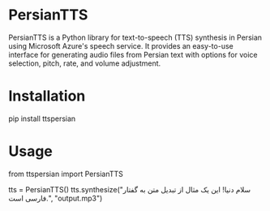 # PersianTTS

PersianTTS is a Python library for text-to-speech (TTS) synthesis in Persian using Microsoft Azure's speech service. It provides an easy-to-use interface for generating audio files from Persian text with options for voice selection, pitch, rate, and volume adjustment.

# Installation

pip install ttspersian


# Usage

from ttspersian import PersianTTS

tts = PersianTTS()
tts.synthesize("سلام دنیا! این یک مثال از تبدیل متن به گفتار فارسی است.", "output.mp3")
